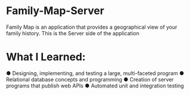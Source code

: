 # Family-Map-Server

Family Map is an application that provides a geographical view of your family history. 
This is the Server side of the application

# What I Learned:

● Designing, implementing, and testing a large, multi-faceted program
● Relational database concepts and programming
● Creation of server programs that publish web APIs
● Automated unit and integration testing

